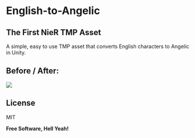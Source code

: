 # English-to-Angelic
## The First NieR TMP Asset


A simple, easy to use TMP asset that converts English characters to Angelic in Unity.

## Before / After:

![](https://i.imgur.com/PKlxRdv.png)


## License

MIT

**Free Software, Hell Yeah!**
